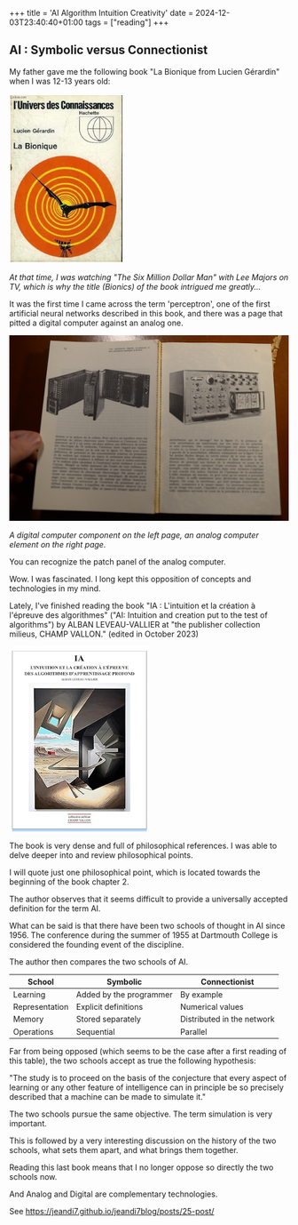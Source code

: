 +++
title = 'AI Algorithm Intuition Creativity'
date = 2024-12-03T23:40:40+01:00
tags = ["reading"]
+++

## AI : Symbolic versus Connectionist

My father gave me the following book "La Bionique from Lucien Gérardin" when I was 12-13 years old:

![example](./images/LaBionique2.png)

*At that time, I was watching "The Six Million Dollar Man" with Lee Majors on TV, which is why the title (Bionics) of the book intrigued me greatly...*

It was the first time I came across the term 'perceptron', one of the first artificial neural networks described in this book,  and there was a page that pitted a digital  computer against an analog  one.

![example](./images/LaBionique3.png)

*A digital computer component on the left page, an analog computer element on the right page.*

You can recognize the patch panel of the analog computer.

Wow. I was fascinated. I long kept this opposition of concepts and technologies in my mind.

Lately, I've finished reading the book "IA : L'intuition et la création à l'épreuve des algorithmes" ("AI: Intuition and creation put to the test of algorithms") by ALBAN LEVEAU-VALLIER at "the publisher collection milieus, CHAMP VALLON." (edited in October 2023)

![example](./images/IA_Intuition.png)

The book is very dense and full of philosophical references. 
I was able to delve deeper into and review philosophical points.

I will quote just one philosophical point, which is located towards the beginning of the book chapter 2.

The author observes that it seems difficult to provide a universally accepted definition for the term AI.

What can be said is that there have been two schools of thought in AI since 1956.
The conference during the summer of 1955 at Dartmouth College is considered the founding event of the discipline.

The author then compares the two schools of AI.


| School  | Symbolic   |  Connectionist  |
|---    |---    |---    |
|Learning | Added by the programmer|By example|
|Representation   | Explicit definitions |Numerical values|
|Memory|Stored separately|Distributed in the network|
|Operations|Sequential|Parallel|


Far from being opposed (which seems to be the case after a first reading of this table), the two schools accept as true the following hypothesis:

"The study is to proceed on the basis of the conjecture that every aspect of learning or any other feature of intelligence can in principle be so precisely described that a machine can be made to simulate it."

The two schools pursue the same objective. The term simulation is very important.

This is followed by a very interesting discussion on the history of the two schools, what sets them apart, and what brings them together.

Reading this last book means that I no longer oppose so directly the two schools now.

And Analog and Digital are complementary technologies.

See https://jeandi7.github.io/jeandi7blog/posts/25-post/

